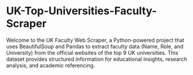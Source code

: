 # UK-Top-Universities-Faculty-Scraper
Welcome to the UK Faculty Web Scraper, a Python-powered project that uses BeautifulSoup and Pandas to extract faculty data (Name, Role, and University) from the official websites of the top 9 UK universities. This dataset provides structured information for educational insights, research analysis, and academic referencing.

